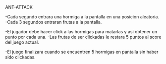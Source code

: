 ANT-ATTACK

-Cada segundo entrara una hormiga a la pantalla en una posicion aleatoria.
-Cada 3 segundos entraran frutas a la pantalla.

-El jugador debe hacer click a las hormigas para matarlas y asi obtener un punto por cada una.
-Las frutas de ser clickadas le restara 5 puntos al score del juego actual.

-El juego finalizara cuando se encuentren 5 hormigas en pantalla sin haber sido clickadas.
